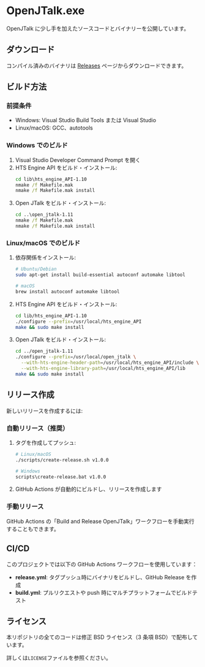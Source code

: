 # OpenJTalk.exe

OpenJTalk に少し手を加えたソースコードとバイナリーを公開しています。

## ダウンロード

コンパイル済みのバイナリは [Releases](https://github.com/your-username/openjtalk.exe/releases) ページからダウンロードできます。

## ビルド方法

### 前提条件

- Windows: Visual Studio Build Tools または Visual Studio
- Linux/macOS: GCC、autotools

### Windows でのビルド

1. Visual Studio Developer Command Prompt を開く
2. HTS Engine API をビルド・インストール:
   ```cmd
   cd lib\hts_engine_API-1.10
   nmake /f Makefile.mak
   nmake /f Makefile.mak install
   ```
3. Open JTalk をビルド・インストール:
   ```cmd
   cd ..\open_jtalk-1.11
   nmake /f Makefile.mak
   nmake /f Makefile.mak install
   ```

### Linux/macOS でのビルド

1. 依存関係をインストール:

   ```bash
   # Ubuntu/Debian
   sudo apt-get install build-essential autoconf automake libtool

   # macOS
   brew install autoconf automake libtool
   ```

2. HTS Engine API をビルド・インストール:

   ```bash
   cd lib/hts_engine_API-1.10
   ./configure --prefix=/usr/local/hts_engine_API
   make && sudo make install
   ```

3. Open JTalk をビルド・インストール:
   ```bash
   cd ../open_jtalk-1.11
   ./configure --prefix=/usr/local/open_jtalk \
     --with-hts-engine-header-path=/usr/local/hts_engine_API/include \
     --with-hts-engine-library-path=/usr/local/hts_engine_API/lib
   make && sudo make install
   ```

## リリース作成

新しいリリースを作成するには:

### 自動リリース（推奨）

1. タグを作成してプッシュ:

   ```bash
   # Linux/macOS
   ./scripts/create-release.sh v1.0.0

   # Windows
   scripts\create-release.bat v1.0.0
   ```

2. GitHub Actions が自動的にビルドし、リリースを作成します

### 手動リリース

GitHub Actions の「Build and Release OpenJTalk」ワークフローを手動実行することもできます。

## CI/CD

このプロジェクトでは以下の GitHub Actions ワークフローを使用しています：

- **release.yml**: タグプッシュ時にバイナリをビルドし、GitHub Release を作成
- **build.yml**: プルリクエストや push 時にマルチプラットフォームでビルドテスト

## ライセンス

本リポジトリの全てのコードは修正 BSD ライセンス（3 条項 BSD）で配布しています。

詳しくは`LICENSE`ファイルを参照ください。
